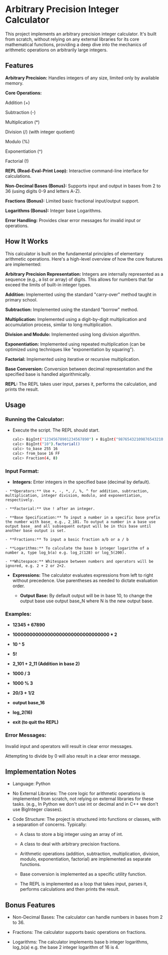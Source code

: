 # Arbitrary Precision Integer Calculator
This project implements an arbitrary precision integer calculator. It's built from scratch, without relying on any external libraries for its core mathematical functions, providing a deep dive into the mechanics of arithmetic operations on arbitrarily large integers.

## Features
**Arbitrary Precision:** Handles integers of any size, limited only by available memory.

**Core Operations:**

Addition (+)

Subtraction (-)

Multiplication (*)

Division (/) (with integer quotient)

Modulo (%)

Exponentiation (^)

Factorial (!)

**REPL (Read-Eval-Print Loop):** Interactive command-line interface for calculations.

**Non-Decimal Bases (Bonus):** Supports input and output in bases from 2 to 36 (using digits 0-9 and letters A-Z).

**Fractions (Bonus):** Limited basic fractional input/output support.

**Logarithms (Bonus):** Integer base Logarithms.

**Error Handling:** Provides clear error messages for invalid input or operations.

## How It Works
This calculator is built on the fundamental principles of elementary arithmetic operations. Here's a high-level overview of how the core features are implemented:

**Arbitrary Precision Representation:** Integers are internally represented as a sequence (e.g., a list or array) of digits. This allows for numbers that far exceed the limits of built-in integer types.

**Addition:** Implemented using the standard "carry-over" method taught in primary school.

**Subtraction:** Implemented using the standard "borrow" method.

**Multiplication:** Implemented using a digit-by-digit multiplication and accumulation process, similar to long multiplication.

**Division and Modulo:** Implemented using long division algorithm.

**Exponentiation:** Implemented using repeated multiplication (can be optimized using techniques like "exponentiation by squaring").

**Factorial:** Implemented using iterative or recursive multiplication.

**Base Conversion:** Conversion between decimal representation and the specified base is handled algorithmically.

**REPL:** The REPL takes user input, parses it, performs the calculation, and prints the result.

## Usage
 ### Running the Calculator:

   - Execute the script. The REPL should start.
       ```bash
       calc> BigInt("12345678901234567890") + BigInt("98765432109876543210")
       calc> BigInt("10").factorial()
       calc> to_base 255 16
       calc> from_base 16 FF
       calc> Fraction(4, 8)
       ```

 ### Input Format:

   - **Integers:** Enter integers in the specified base (decimal by default).

    - **Operators:** Use +, -, *, /, %, ^ for addition, subtraction, multiplication, integer division, modulo, and exponentiation, respectively.

    - **Factorial:** Use ! after an integer.

    - **Base Specification:** To input a number in a specific base prefix the number with base_ e.g., 2_101. To output a number in a base use output base_ and all subsequent output will be in this base until another base output is set.

    - **Fractions:** To input a basic fraction a/b or a / b

    - **Logarithms:** To calculate the base b integer logarithm of a number a, type log_b(a) e.g. log_2(128) or log_5(200).

    - **Whitespace:** Whitespace between numbers and operators will be ignored, e.g. 2 + 2 or 2+2.

- **Expressions:** The calculator evaluates expressions from left to right without precedence. Use parentheses as needed to dictate evaluation order.

    - **Output Base:** By default output will be in base 10, to change the output base use output base_N where N is the new output base.

### Examples:

- **12345 + 67890**

- **100000000000000000000000000000000 * 2**

- **10 ^ 5**

- **5!**

- **2_101 + 2_11 (Addition in base 2)**

- **1000 / 3**

- **1000 % 3**

- **20/3 + 1/2**

- **output base_16**

- **log_2(16)**

- **exit (to quit the REPL)**

### Error Messages:

Invalid input and operators will result in clear error messages.

Attempting to divide by 0 will also result in a clear error message.

## Implementation Notes
- Language: Python

- No External Libraries: The core logic for arithmetic operations is implemented from scratch, not relying on external libraries for these tasks. (e.g., In Python we don't use int or decimal and in C++ we don't use BigInteger classes).

- Code Structure: The project is structured into functions or classes, with a separation of concerns. Typically:

  - A class to store a big integer using an array of int.

  - A class to deal with arbitrary precision fractions.

  - Arithmetic operations (addition, subtraction, multiplication, division, modulo, exponentiation, factorial) are implemented as separate functions.

  - Base conversion is implemented as a specific utility function.

  - The REPL is implemented as a loop that takes input, parses it, performs calculations and then prints the result.

## Bonus Features
- Non-Decimal Bases: The calculator can handle numbers in bases from 2 to 36.

- Fractions: The calculator supports basic operations on fractions.

- Logarithms: The calculator implements base b integer logarithms, log_b(a) e.g. the base 2 integer logarithm of 16 is 4.
